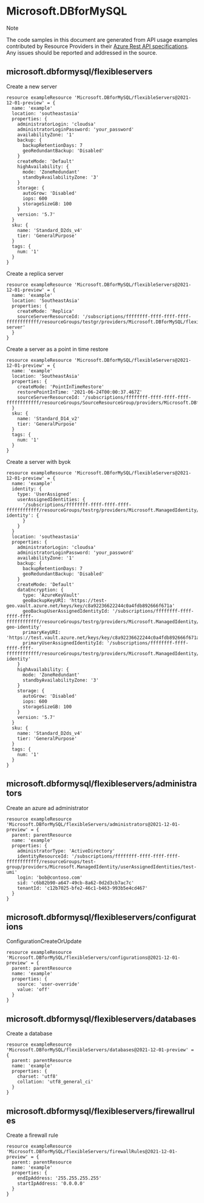 # Microsoft.DBforMySQL
  
> [!NOTE]
> The code samples in this document are generated from API usage examples contributed by Resource Providers in their [Azure Rest API specifications](https://github.com/Azure/azure-rest-api-specs). Any issues should be reported and addressed in the source.


## microsoft.dbformysql/flexibleservers

Create a new server
```bicep
resource exampleResource 'Microsoft.DBforMySQL/flexibleServers@2021-12-01-preview' = {
  name: 'example'
  location: 'southeastasia'
  properties: {
    administratorLogin: 'cloudsa'
    administratorLoginPassword: 'your_password'
    availabilityZone: '1'
    backup: {
      backupRetentionDays: 7
      geoRedundantBackup: 'Disabled'
    }
    createMode: 'Default'
    highAvailability: {
      mode: 'ZoneRedundant'
      standbyAvailabilityZone: '3'
    }
    storage: {
      autoGrow: 'Disabled'
      iops: 600
      storageSizeGB: 100
    }
    version: '5.7'
  }
  sku: {
    name: 'Standard_D2ds_v4'
    tier: 'GeneralPurpose'
  }
  tags: {
    num: '1'
  }
}
```

Create a replica server
```bicep
resource exampleResource 'Microsoft.DBforMySQL/flexibleServers@2021-12-01-preview' = {
  name: 'example'
  location: 'SoutheastAsia'
  properties: {
    createMode: 'Replica'
    sourceServerResourceId: '/subscriptions/ffffffff-ffff-ffff-ffff-ffffffffffff/resourceGroups/testgr/providers/Microsoft.DBforMySQL/flexibleServers/source-server'
  }
}
```

Create a server as a point in time restore
```bicep
resource exampleResource 'Microsoft.DBforMySQL/flexibleServers@2021-12-01-preview' = {
  name: 'example'
  location: 'SoutheastAsia'
  properties: {
    createMode: 'PointInTimeRestore'
    restorePointInTime: '2021-06-24T00:00:37.467Z'
    sourceServerResourceId: '/subscriptions/ffffffff-ffff-ffff-ffff-ffffffffffff/resourceGroups/SourceResourceGroup/providers/Microsoft.DBforMySQL/flexibleServers/sourceserver'
  }
  sku: {
    name: 'Standard_D14_v2'
    tier: 'GeneralPurpose'
  }
  tags: {
    num: '1'
  }
}
```

Create a server with byok
```bicep
resource exampleResource 'Microsoft.DBforMySQL/flexibleServers@2021-12-01-preview' = {
  name: 'example'
  identity: {
    type: 'UserAssigned'
    userAssignedIdentities: {
      '/subscriptions/ffffffff-ffff-ffff-ffff-ffffffffffff/resourceGroups/testrg/providers/Microsoft.ManagedIdentity/userAssignedIdentities/test-identity': {
      }
    }
  }
  location: 'southeastasia'
  properties: {
    administratorLogin: 'cloudsa'
    administratorLoginPassword: 'your_password'
    availabilityZone: '1'
    backup: {
      backupRetentionDays: 7
      geoRedundantBackup: 'Disabled'
    }
    createMode: 'Default'
    dataEncryption: {
      type: 'AzureKeyVault'
      geoBackupKeyURI: 'https://test-geo.vault.azure.net/keys/key/c8a92236622244c0a4fdb892666f671a'
      geoBackupUserAssignedIdentityId: '/subscriptions/ffffffff-ffff-ffff-ffff-ffffffffffff/resourceGroups/testrg/providers/Microsoft.ManagedIdentity/userAssignedIdentities/test-geo-identity'
      primaryKeyURI: 'https://test.vault.azure.net/keys/key/c8a92236622244c0a4fdb892666f671a'
      primaryUserAssignedIdentityId: '/subscriptions/ffffffff-ffff-ffff-ffff-ffffffffffff/resourceGroups/testrg/providers/Microsoft.ManagedIdentity/userAssignedIdentities/test-identity'
    }
    highAvailability: {
      mode: 'ZoneRedundant'
      standbyAvailabilityZone: '3'
    }
    storage: {
      autoGrow: 'Disabled'
      iops: 600
      storageSizeGB: 100
    }
    version: '5.7'
  }
  sku: {
    name: 'Standard_D2ds_v4'
    tier: 'GeneralPurpose'
  }
  tags: {
    num: '1'
  }
}
```

## microsoft.dbformysql/flexibleservers/administrators

Create an azure ad administrator
```bicep
resource exampleResource 'Microsoft.DBforMySQL/flexibleServers/administrators@2021-12-01-preview' = {
  parent: parentResource 
  name: 'example'
  properties: {
    administratorType: 'ActiveDirectory'
    identityResourceId: '/subscriptions/ffffffff-ffff-ffff-ffff-ffffffffffff/resourceGroups/test-group/providers/Microsoft.ManagedIdentity/userAssignedIdentities/test-umi'
    login: 'bob@contoso.com'
    sid: 'c6b82b90-a647-49cb-8a62-0d2d3cb7ac7c'
    tenantId: 'c12b7025-bfe2-46c1-b463-993b5e4cd467'
  }
}
```

## microsoft.dbformysql/flexibleservers/configurations

ConfigurationCreateOrUpdate
```bicep
resource exampleResource 'Microsoft.DBforMySQL/flexibleServers/configurations@2021-12-01-preview' = {
  parent: parentResource 
  name: 'example'
  properties: {
    source: 'user-override'
    value: 'off'
  }
}
```

## microsoft.dbformysql/flexibleservers/databases

Create a database
```bicep
resource exampleResource 'Microsoft.DBforMySQL/flexibleServers/databases@2021-12-01-preview' = {
  parent: parentResource 
  name: 'example'
  properties: {
    charset: 'utf8'
    collation: 'utf8_general_ci'
  }
}
```

## microsoft.dbformysql/flexibleservers/firewallrules

Create a firewall rule
```bicep
resource exampleResource 'Microsoft.DBforMySQL/flexibleServers/firewallRules@2021-12-01-preview' = {
  parent: parentResource 
  name: 'example'
  properties: {
    endIpAddress: '255.255.255.255'
    startIpAddress: '0.0.0.0'
  }
}
```
